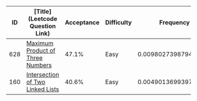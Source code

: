 |ID|[Title](Leetcode Question Link)|Acceptance|Difficulty|Frequency|
|----|-----|----|---|---|
|628|[Maximum Product of Three Numbers]( https://leetcode.com/problems/maximum-product-of-three-numbers)|47.1%|Easy|0.009802739879440973|
|160|[Intersection of Two Linked Lists]( https://leetcode.com/problems/intersection-of-two-linked-lists)|40.6%|Easy|0.004901369939720486|
